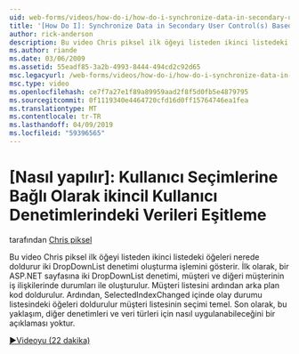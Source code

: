 ```yaml
---
uid: web-forms/videos/how-do-i/how-do-i-synchronize-data-in-secondary-user-controls-based-upon-user-selections
title: '[How Do I]: Synchronize Data in Secondary User Control(s) Based Upon User Selections | Microsoft Docs'
author: rick-anderson
description: Bu video Chris piksel ilk öğeyi listeden ikinci listedeki öğeleri nerede doldurur iki DropDownList denetimi oluşturma işlemini gösterir. Firs...
ms.author: riande
ms.date: 03/06/2009
ms.assetid: 55eadf85-3a2b-4993-8444-494cd2c92d65
msc.legacyurl: /web-forms/videos/how-do-i/how-do-i-synchronize-data-in-secondary-user-controls-based-upon-user-selections
msc.type: video
ms.openlocfilehash: ce7f7a27e1f89a89959aad2f8f5d0fb5e4879795
ms.sourcegitcommit: 0f1119340e4464720cfd16d0ff15764746ea1fea
ms.translationtype: MT
ms.contentlocale: tr-TR
ms.lasthandoff: 04/09/2019
ms.locfileid: "59396565"
---
```

# <a name="how-do-i-synchronize-data-in-secondary-user-controls-based-upon-user-selections"></a>[Nasıl yapılır]: Kullanıcı Seçimlerine Bağlı Olarak ikincil Kullanıcı Denetimlerindeki Verileri Eşitleme

tarafından [Chris piksel](https://twitter.com/chrispels)

Bu video Chris piksel ilk öğeyi listeden ikinci listedeki öğeleri nerede doldurur iki DropDownList denetimi oluşturma işlemini gösterir. İlk olarak, bir ASP.NET sayfasına iki DropDownList denetimi, müşteri ve diğeri müşterinin iş ilişkilerinde durumları ile oluşturulur. Müşteri listesini ardından arka plan kod doldurulur. Ardından, SelectedIndexChanged içinde olay durumu listesindeki öğeleri doldurulur müşteri listesinin seçimi temel. Son olarak, bu yaklaşım, diğer denetimleri ve veri türleri için nasıl uygulanabileceğini bir açıklaması yoktur.

[&#9654;Videoyu (22 dakika)](https://channel9.msdn.com/Blogs/ASP-NET-Site-Videos/how-do-i-synchronize-data-in-secondary-user-controls-based-upon-user-selections)
